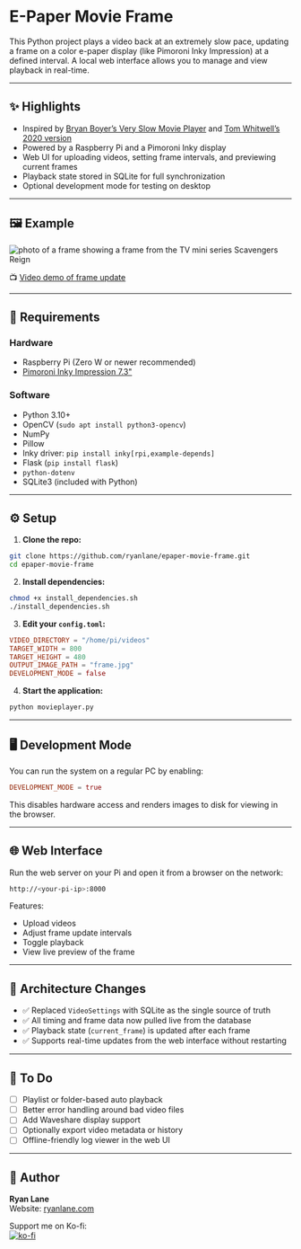 # E-Paper Movie Frame

This Python project plays a video back at an extremely slow pace, updating a frame on a color e-paper display (like Pimoroni Inky Impression) at a defined interval. A local web interface allows you to manage and view playback in real-time.

---

## ✨ Highlights

- Inspired by [Bryan Boyer’s Very Slow Movie Player](https://medium.com/s/story/very-slow-movie-player-499f76c48b62) and [Tom Whitwell’s 2020 version](https://debugger.medium.com/how-to-build-a-very-slow-movie-player-in-2020-c5745052e4e4)
- Powered by a Raspberry Pi and a Pimoroni Inky display
- Web UI for uploading videos, setting frame intervals, and previewing current frames
- Playback state stored in SQLite for full synchronization
- Optional development mode for testing on desktop

---

## 🖼️ Example

![photo of a frame showing a frame from the TV mini series Scavengers Reign](https://images.squarespace-cdn.com/content/v1/596ebdf720099ea43cf390d8/380eb70e-eb34-433f-92f6-c1fd0e31f202/IMG_0953.jpeg?format=1500w)

📺 [Video demo of frame update](https://youtu.be/L7wVuyFQOXI)

---

## 🧰 Requirements

### Hardware

- Raspberry Pi (Zero W or newer recommended)
- [Pimoroni Inky Impression 7.3"](https://shop.pimoroni.com/products/inky-impression-7-3)

### Software

- Python 3.10+
- OpenCV (`sudo apt install python3-opencv`)
- NumPy
- Pillow
- Inky driver: `pip install inky[rpi,example-depends]`
- Flask (`pip install flask`)
- `python-dotenv`
- SQLite3 (included with Python)

---

## ⚙️ Setup

1. **Clone the repo:**

```bash
git clone https://github.com/ryanlane/epaper-movie-frame.git
cd epaper-movie-frame
```

2. **Install dependencies:**

```bash
chmod +x install_dependencies.sh
./install_dependencies.sh
```

3. **Edit your `config.toml`:**

```toml
VIDEO_DIRECTORY = "/home/pi/videos"
TARGET_WIDTH = 800
TARGET_HEIGHT = 480
OUTPUT_IMAGE_PATH = "frame.jpg"
DEVELOPMENT_MODE = false
```

4. **Start the application:**

```bash
python movieplayer.py
```

---

## 🖥️ Development Mode

You can run the system on a regular PC by enabling:

```toml
DEVELOPMENT_MODE = true
```

This disables hardware access and renders images to disk for viewing in the browser.

---

## 🌐 Web Interface

Run the web server on your Pi and open it from a browser on the network:

```bash
http://<your-pi-ip>:8000
```

Features:
- Upload videos
- Adjust frame update intervals
- Toggle playback
- View live preview of the frame

---

## 🧱 Architecture Changes

- ✅ Replaced `VideoSettings` with SQLite as the single source of truth
- ✅ All timing and frame data now pulled live from the database
- ✅ Playback state (`current_frame`) is updated after each frame
- ✅ Supports real-time updates from the web interface without restarting

---

## 🧪 To Do

- [ ] Playlist or folder-based auto playback
- [ ] Better error handling around bad video files
- [ ] Add Waveshare display support
- [ ] Optionally export video metadata or history
- [ ] Offline-friendly log viewer in the web UI

---

## 🙋 Author

**Ryan Lane**  
Website: [ryanlane.com](http://ryanlane.com)

Support me on Ko-fi:  
[![ko-fi](https://ko-fi.com/img/githubbutton_sm.svg)](https://ko-fi.com/D1D81I8VM)
